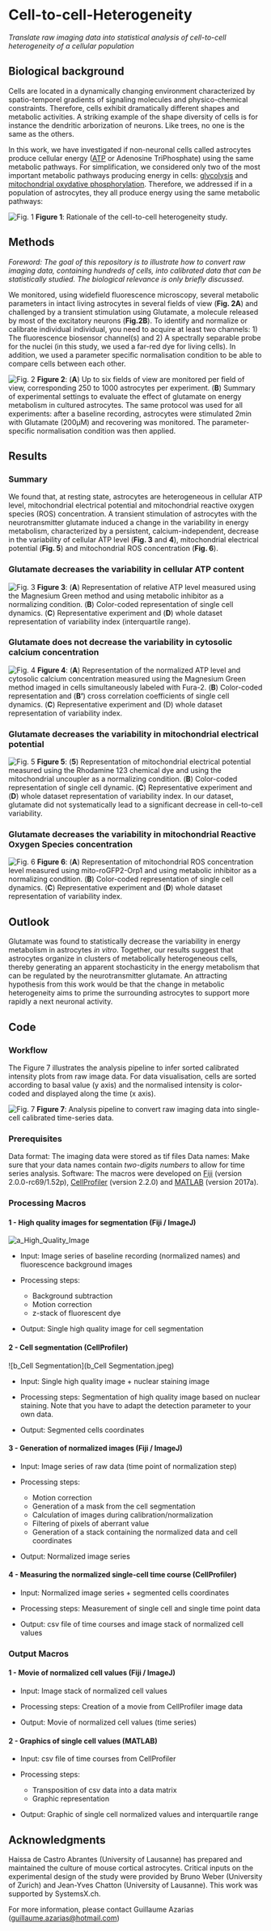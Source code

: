 # Cell-to-cell-Heterogeneity

 *Translate raw imaging data into statistical analysis of cell-to-cell heterogeneity of a cellular population*

## Biological background

Cells are located in a dynamically changing environment characterized by spatio-temporel gradients of signaling molecules and physico-chemical constraints. Therefore, cells exhibit dramatically different shapes and metabolic activities. A striking example of the shape diversity of cells is for instance the dendritic arborization of neurons. Like trees, no one is the same as the others.

In this work, we have investigated if non-neuronal cells called astrocytes produce cellular energy ([ATP](https://en.wikipedia.org/wiki/Adenosine_triphosphate) or Adenosine TriPhosphate) using the same metabolic pathways. For simplification, we considered only two of the most important metabolic pathways producing energy in cells: [glycolysis](https://en.wikipedia.org/wiki/Glycolysis) and [mitochondrial oxydative phosphorylation](https://en.wikipedia.org/wiki/Oxidative_phosphorylation). Therefore, we addressed if in a population of astrocytes, they all produce energy using the same metabolic pathways:

![Fig. 1](Figure_1.jpeg)
**Figure 1**: Rationale of the cell-to-cell heterogeneity study.

## Methods

*Foreword: The goal of this repository is to illustrate how to convert raw imaging data, containing hundreds of cells, into calibrated data that can be statistically studied. The biological relevance is only briefly discussed.*

We monitored, using widefield fluorescence microscopy, several metabolic parameters in intact living astrocytes in several fields of view (**Fig. 2A**) and challenged by a transient stimulation using Glutamate, a molecule released by most of the excitatory neurons (**Fig.2B**). To identify and normalize or calibrate individual individual, you need to acquire at least two channels: 1) The fluorescence biosensor channel(s) and 2) A spectrally separable probe for the nuclei (in this study, we used a far-red dye for living cells). In addition, we used a parameter specific normalisation condition to be able to compare cells between each other.

![Fig. 2](Figure_2.jpeg)
**Figure 2**: (**A**) Up to six fields of view are monitored per field of view, corresponding 250 to 1000 astrocytes per experiment. (**B**) Summary of experimental settings to evaluate the effect of glutamate on energy metabolism in cultured astrocytes. The same protocol was used for all experiments: after a baseline recording, astrocytes were stimulated 2min with Glutamate (200µM) and recovering was monitored. The parameter-specific normalisation condition was then applied.

## Results
### Summary

We found that, at resting state, astrocytes are heterogeneous in cellular ATP level, mitochondrial electrical potential and mitochondrial reactive oxygen species (ROS) concentration. A transient stimulation of astrocytes with the neurotransmitter glutamate induced a change in the variability in energy metabolism, characterized by a persistent, calcium-independent, decrease in the variability of cellular ATP level (**Fig. 3** and **4**), mitochondrial electrical potential (**Fig. 5**) and mitochondrial ROS concentration (**Fig. 6**).

### Glutamate decreases the variability in cellular ATP content

![Fig. 3](Figure_3.jpeg)
**Figure 3**: (**A**) Representation of relative ATP level measured using the Magnesium Green method and using metabolic inhibitor as a normalizing condition. (**B**) Color-coded representation of single cell dynamics. (**C**) Representative experiment and (**D**) whole dataset representation of variability index (interquartile range).

### Glutamate does not decrease the variability in cytosolic calcium concentration

![Fig. 4](Figure_4.jpeg)
**Figure 4**: (**A**) Representation of the normalized ATP level and cytosolic calcium concentration measured using the Magnesium Green method imaged in cells simultaneously labeled with Fura-2. (**B**) Color-coded representation and (**B’**) cross correlation coefficients of single cell dynamics. (**C**) Representative experiment and (D) whole dataset representation of variability index.

### Glutamate decreases the variability in mitochondrial electrical potential

![Fig. 5](Figure_5.jpeg)
**Figure 5**: (**5**) Representation of mitochondrial electrical potential measured using the Rhodamine 123 chemical dye and using the mitochondrial uncoupler as a normalizing condition. (**B**) Color-coded representation of single cell dynamic. (**C**) Representative experiment and (**D**) whole dataset representation of variability index. In our dataset, glutamate did not systematically lead to a significant decrease in cell-to-cell variability.

### Glutamate decreases the variability in mitochondrial Reactive Oxygen Species concentration

![Fig. 6](Figure_6.jpeg)
**Figure 6**: (**A**) Representation of mitochondrial ROS concentration level measured using mito-roGFP2-Orp1 and using metabolic inhibitor as a normalizing condition. (**B**) Color-coded representation of single cell dynamics. (**C**) Representative experiment and (**D**) whole dataset representation of variability index.

## Outlook

Glutamate was found to statistically decrease the variability in energy metabolism in astrocytes *in vitro*.
Together, our results suggest that astrocytes organize in clusters of metabolically heterogeneous cells, thereby generating an apparent stochasticity in the energy metabolism that can be regulated by the neurotransmitter glutamate. An attracting hypothesis from this work would be that the change in metabolic heterogeneity aims to prime the surrounding astrocytes to support more rapidly a next neuronal activity.

## Code

### Workflow

The Figure 7 illustrates the analysis pipeline to infer sorted calibrated intensity plots from raw image data. For data visualisation, cells are sorted according to basal value (y axis) and the normalised intensity is color-coded and displayed along the time (x axis).

![Fig. 7](Figure_7.jpeg)
**Figure 7**: Analysis pipeline to convert raw imaging data into single-cell calibrated time-series data.

### Prerequisites

Data format: The imaging data were stored as tif files
Data names: Make sure that your data names contain *two-digits numbers* to allow for time series analysis.
Software: The macros were developed on [Fiji](https://fiji.sc/) (version 2.0.0-rc69/1.52p), [CellProfiler](https://cellprofiler.org/) (version 2.2.0) and [MATLAB](https://www.mathworks.com/products/matlab.html) (version 2017a).

### Processing Macros

#### 1 - High quality images for segmentation (Fiji / ImageJ)
![a_High_Quality_Image](a_High_Quality_Image.jpeg)

- Input: Image series of baseline recording (normalized names) and fluorescence background images

- Processing steps:
	- Background subtraction
	- Motion correction
	- z-stack of fluorescent dye

- Output: Single high quality image for cell segmentation

#### 2 - Cell segmentation (CellProfiler)
![b_Cell Segmentation](b_Cell Segmentation.jpeg)

- Input: Single high quality image + nuclear staining image

- Processing steps: Segmentation of high quality image based on nuclear staining. Note that you have to adapt the detection parameter to your own data.

- Output: Segmented cells coordinates

#### 3 - Generation of normalized images (Fiji / ImageJ)

- Input: Image series of raw data (time point of normalization step)

- Processing steps:
	- Motion correction
	- Generation of a mask from the cell segmentation
	- Calculation of images during calibration/normalization
	- Filtering of pixels of aberrant value
	- Generation of a stack containing the normalized data and cell coordinates

- Output: Normalized image series

#### 4 - Measuring the normalized single-cell time course (CellProfiler)

- Input: Normalized image series + segmented cells coordinates

- Processing steps: Measurement of single cell and single time point data

- Output: csv file of time courses and image stack of normalized cell values

### Output Macros

#### 1 - Movie of normalized cell values (Fiji / ImageJ)

- Input: Image stack of normalized cell values

- Processing steps: Creation of a movie from CellProfiler image data

- Output: Movie of normalized cell values (time series)

#### 2 - Graphics of single cell values (MATLAB)

- Input: csv file of time courses from CellProfiler

- Processing steps:
	- Transposition of csv data into a data matrix
	- Graphic representation

- Output: Graphic of single cell normalized values and interquartile range

## Acknowledgments

Haissa de Castro Abrantes (University of Lausanne) has prepared and maintained the culture of mouse cortical astrocytes. Critical inputs on the experimental design of the study were provided by Bruno Weber (University of Zurich) and Jean-Yves Chatton (University of Lausanne). This work was supported by SystemsX.ch.

For more information, please contact Guillaume Azarias (guillaume.azarias@hotmail.com)